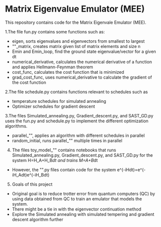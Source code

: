 # Matrix Eigenvalue Emulator (MEE)

This repository contains code for the Matrix Eigenvale Emulator (MEE).

1.The file fun.py contains some functions such as:
  - eigen, sorts eigenvalues and eigenvectors from smallest to largest
  - ""_matrix, creates matrix given list of matrix elements and size n
  - Emin and Emin_loop, find the ground state eigenvalue/vector for a given dt
  - numerical_derivative, calculates the numerical derivative of a function and applies Hellmann-Feynman theorem
  - cost_func, calculates the cost function that is minimized
  - grad_cost_func, uses numerical_derivative to calculate the gradient of the cost function
  
2.The file schedule.py contains functions relevant to schedules such as
  - temperature schedules for simulated annealing
  - Optimizer schedules for gradient descent
  
3.The files Simulated_annealing.py, Gradient_descent.py, and SAST_GD.py uses the fun.py and schedule.py to implement the different optimization algorithms.
  - parallel_"", applies an algorithm with different schedules in parallel
  - random_initial, runs parallel_"" multiple times in parallel

4. The files toy_model_"" contains notebooks that runs Simulated_annealing.py, Gradient_descent.py, and SAST_GD.py for the system H=H_A+H_B*dt and trains M=A+B*dt
  - However, the "".py files contain code for the system e^(-iHdt)=e^(-iH_Adt)e^(-iH_Bdt)

5. Goals of this project
  - Original goal is to reduce trotter error from quantum computers (QC) by using data obtained from QC to train an emulator that models the system. 
  - There might be a tie in with the eigenvector continuation method
  - Explore the Simulated annealing with simulated tempering and gradient descent algorithm further
